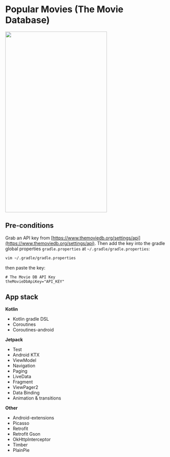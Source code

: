 # Popular Movies (The Movie Database)


<img src="https://user-images.githubusercontent.com/670685/73623045-734e2900-4633-11ea-8e3e-f689fcc764ff.gif" width="320" height="569" />

## Pre-conditions

Grab an API key from [https://www.themoviedb.org/settings/api](https://www.themoviedb.org/settings/api).
Then add the key into the gradle global properties `gradle.properties` at `~/.gradle/gradle.properties`:

```bash
vim ~/.gradle/gradle.properties
```

then paste the key:

```vim
# The Movie DB API Key
theMovieDbApiKey="API_KEY"
```

## App stack

**Kotlin**

* Kotlin gradle DSL
* Coroutines
* Coroutines-android

**Jetpack**

* Test
* Android KTX
* ViewModel
* Navigation
* Paging
* LiveData
* Fragment
* ViewPager2
* Data Binding
* Animation & transitions

**Other**

* Android-extensions
* Picasso
* Retrofit
* Retrofit Gson
* OkHttpInterceptor
* Timber
* PlainPie
